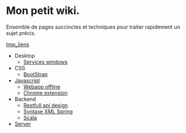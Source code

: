 Mon petit wiki.
===============
Ensemble de pages succinctes et techniques pour traiter rapidement un sujet précis.

[tmp_liens](tmp/tmp-links.md)

- Desktop
    - [Services windows](system/Services-windows.creole)
- CSS
    - [BootStrap](frontend/bootstrap.md)
- [Javascript](frontend/Javasript.creole)
    - [Webapp offline](frontend/Webb-app.creole)
    - [Chrome extension](frontend/Chrome-extension.creole)
- Backend
    - [Restfull api design](backend/Restful-api-design.creole)
    - [Syntaxe XML Spring](Syntax-xml-spring.md)
    - [Scala](backend/Scala.creole)
- [Server](backend/Server.creole)
